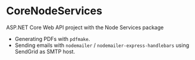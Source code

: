 # CoreNodeServices
ASP.NET Core Web API project with the Node Services package


- Generating PDFs with `pdfmake`.
- Sending emails with `nodemailer` / `nodemailer-express-handlebars` using SendGrid as SMTP host.
